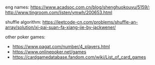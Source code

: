 eng names: https://www.acadsoc.com.cn/blog/shenghuokouyu/5159/; http://www.tingroom.com/listen/ymwh/200653.html

shuffle algorithm: https://leetcode-cn.com/problems/shuffle-an-array/solution/xi-pai-suan-fa-xiang-jie-by-jackwener/


other poker games: 
- https://www.pagat.com/number/4_players.html
- https://www.onlinepoker.net/games
- https://cardgamedatabase.fandom.com/wiki/List_of_card_games